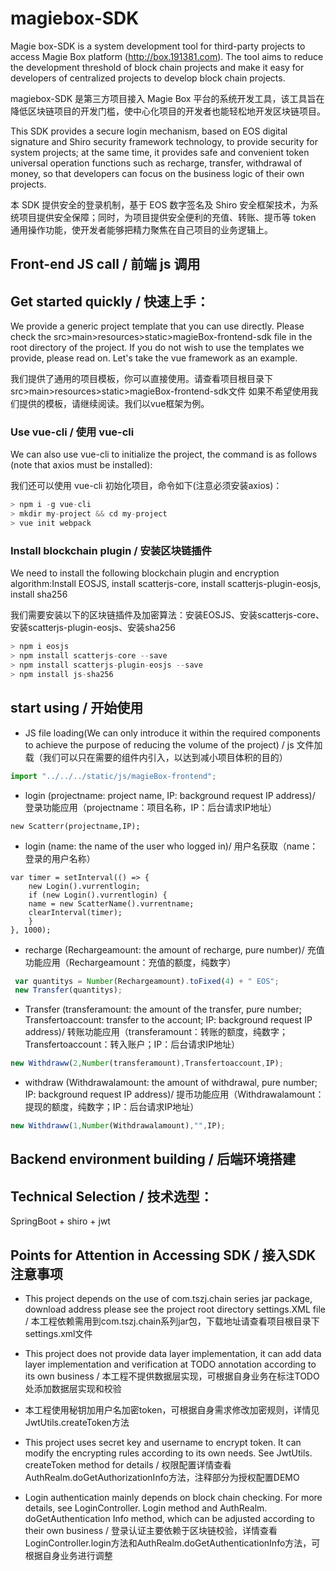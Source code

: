 # magiebox-SDK 

Magie box-SDK is a system development tool for third-party projects to access Magie Box platform (http://box.191381.com). The tool aims to reduce the development threshold of block chain projects and make it easy for developers of centralized projects to develop block chain projects.

magiebox-SDK 是第三方项目接入 Magie Box 平台的系统开发工具，该工具旨在降低区块链项目的开发门槛，使中心化项目的开发者也能轻松地开发区块链项目。

This SDK provides a secure login mechanism, based on EOS digital signature and Shiro security framework technology, to provide security for system projects; at the same time, it provides safe and convenient token universal operation functions such as recharge, transfer, withdrawal of money, so that developers can focus on the business logic of their own projects.

本 SDK 提供安全的登录机制，基于 EOS 数字签名及 Shiro 安全框架技术，为系统项目提供安全保障；同时，为项目提供安全便利的充值、转账、提币等 token 通用操作功能，使开发者能够把精力聚焦在自己项目的业务逻辑上。

## Front-end JS call / 前端 js 调用

## Get started quickly / 快速上手：

We provide a generic project template that you can use directly. Please check the src>main>resources>static>magieBox-frontend-sdk file in the root directory of the project. If you do not wish to use the templates we provide, please read on. Let's take the vue framework as an example.

我们提供了通用的项目模板，你可以直接使用。请查看项目根目录下src>main>resources>static>magieBox-frontend-sdk文件 如果不希望使用我们提供的模板，请继续阅读。我们以vue框架为例。

### Use vue-cli / 使用 vue-cli

We can also use vue-cli to initialize the project, the command is as follows (note that axios must be installed):

我们还可以使用 vue-cli 初始化项目，命令如下(注意必须安装axios)：

```js
> npm i -g vue-cli
> mkdir my-project && cd my-project
> vue init webpack
```

### Install blockchain plugin / 安装区块链插件

We need to install the following blockchain plugin and encryption algorithm:Install EOSJS, install scatterjs-core, install scatterjs-plugin-eosjs, install sha256

我们需要安装以下的区块链插件及加密算法：安装EOSJS、安装scatterjs-core、安装scatterjs-plugin-eosjs、安装sha256

```js
> npm i eosjs
> npm install scatterjs-core --save 
> npm install scatterjs-plugin-eosjs --save
> npm install js-sha256
```

## start using / 开始使用

* JS file loading(We can only introduce it within the required components to achieve the purpose of reducing the volume of the project) / js 文件加载（我们可以只在需要的组件内引入，以达到减小项目体积的目的）
```js
import "../../../static/js/magieBox-frontend";
```
* login (projectname: project name, IP: background request IP address)/ 登录功能应用（projectname：项目名称，IP：后台请求IP地址）
```**js**
new Scatterr(projectname,IP);
```
* login (name: the name of the user who logged in)/ 用户名获取（name：登录的用户名称）
```**js**
var timer = setInterval(() => {
    new Login().vurrentlogin;
    if (new Login().vurrentlogin) {
    name = new ScatterName().vurrentname;
    clearInterval(timer);
    }
}, 1000);
```
* recharge (Rechargeamount: the amount of recharge, pure number)/ 充值功能应用（Rechargeamount：充值的额度，纯数字）
```js
 var quantitys = Number(Rechargeamount).toFixed(4) + " EOS";
 new Transfer(quantitys);
```
* Transfer (transferamount: the amount of the transfer, pure number; Transfertoaccount: transfer to the account; IP: background request IP address)/ 转账功能应用（transferamount：转账的额度，纯数字；Transfertoaccount：转入账户；IP：后台请求IP地址）
```js
new Withdraww(2,Number(transferamount),Transfertoaccount,IP);
```
* withdraw (Withdrawalamount: the amount of withdrawal, pure number; IP: background request IP address)/ 提币功能应用（Withdrawalamount：提现的额度，纯数字；IP：后台请求IP地址）
```js
new Withdraww(1,Number(Withdrawalamount),"",IP);
```
## Backend environment building / 后端环境搭建

## Technical Selection / 技术选型：
SpringBoot + shiro + jwt

## Points for Attention in Accessing SDK / 接入SDK注意事项
 * This project depends on the use of com.tszj.chain series jar package, download address please see the project root directory settings.XML file / 本工程依赖需用到com.tszj.chain系列jar包，下载地址请查看项目根目录下settings.xml文件 

 * This project does not provide data layer implementation, it can add data layer implementation and verification at TODO annotation according to its own business / 本工程不提供数据层实现，可根据自身业务在标注TODO处添加数据层实现和校验 

 * 本工程使用秘钥加用户名加密token，可根据自身需求修改加密规则，详情见JwtUtils.createToken方法 

 * This project uses secret key and username to encrypt token. It can modify the encrypting rules according to its own needs. See JwtUtils. createToken method for details / 权限配置详情查看AuthRealm.doGetAuthorizationInfo方法，注释部分为授权配置DEMO 

 * Login authentication mainly depends on block chain checking. For more details, see LoginController. Login method and AuthRealm. doGetAuthentication Info method, which can be adjusted according to their own business / 登录认证主要依赖于区块链校验，详情查看LoginController.login方法和AuthRealm.doGetAuthenticationInfo方法，可根据自身业务进行调整